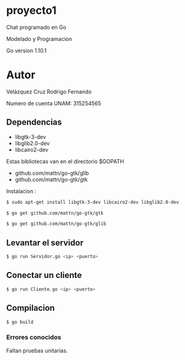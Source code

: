 # proyecto1

Chat programado en Go

Modelado y Programacion

Go version 1.10.1

# Autor

Velázquez Cruz Rodrigo Fernando

Numero de cuenta UNAM: 315254565

## Dependencias

* libgtk-3-dev
* libglib2.0-dev
* libcairo2-dev

Estas bibliotecas van en el directorio $GOPATH

* github.com/mattn/go-gtk/glib
* github.com/mattn/go-gtk/gtk

Instalacion :

```bash
$ sudo apt-get install libgtk-3-dev libcairo2-dev libglib2.0-dev
```

```bash
$ go get github.com/mattn/go-gtk/gtk
```

```bash
$ go get github.com/mattn/go-gtk/glib
```

## Levantar el servidor

```bash
$ go run Servidor.go <ip> <puerto>
```

## Conectar un cliente

```bash
$ go run Cliente.go <ip> <puerto>
```

## Compilacion

```bash
$ go build
```

### Errores conocidos

Faltan pruebas unitarias.
